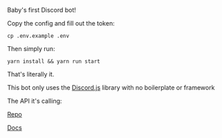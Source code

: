 Baby's first Discord bot!

Copy the config and fill out the token:

`cp .env.example .env`

Then simply run:

`yarn install && yarn run start`

That's literally it.

This bot only uses the [Discord.js](https://discord.js.org/#/docs/discord.js/stable/general/welcome) library with no boilerplate or framework

The API it's calling:

[Repo](https://github.com/DaneeSkripter/forza-api)

[Docs](https://docs.forza-api.tk/)